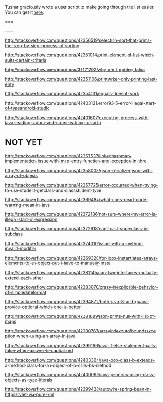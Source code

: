 Tushar graciously wrote a user script to make going through the list easier. You can get it [here](https://github.com/tusharjadhav219/Userscript-for-delete-candidates).

===

===

http://stackoverflow.com/questions/42356519/selection-sort-that-prints-the-step-by-step-process-of-sorting

http://stackoverflow.com/questions/42351014/print-element-of-list-which-suits-certain-critaria

http://stackoverflow.com/questions/36171792/why-am-i-getting-false

http://stackoverflow.com/questions/42351106/printwriter-only-printing-last-enty

http://stackoverflow.com/questions/42354131/equals-doesnt-work

http://stackoverflow.com/questions/42403131/error93-5-error-illegal-start-of-typeandroid-studio

http://stackoverflow.com/questions/42401607/executing-process-with-java-reading-stdout-and-stderr-writing-to-stdin

NOT YET
=====

http://stackoverflow.com/questions/42357537/linkedhashmap-implementation-issue-with-map-entry-function-and-exception-in-thre

http://stackoverflow.com/questions/42358008/gson-serializer-json-with-array-of-objects

http://stackoverflow.com/questions/42357725/error-occurred-when-trying-to-use-student-getclass-and-classstudent-type

http://stackoverflow.com/questions/42369484/what-does-dead-code-warning-mean-in-java

http://stackoverflow.com/questions/42372186/not-sure-where-my-error-is-illegal-start-of-expression

http://stackoverflow.com/questions/42372618/cant-cast-superclass-in-subclass

http://stackoverflow.com/questions/42374010/issue-with-a-method-invalid-modifier

http://stackoverflow.com/questions/42369320/for-loop-instantiates-arrays-elements-to-an-object-but-i-have-to-manually-insta

http://stackoverflow.com/questions/42381145/can-two-interfaces-mutually-extend-each-other

http://stackoverflow.com/questions/42383070/crazy-inexplicable-behavior-of-simpledateformat

http://stackoverflow.com/questions/42394872/both-java-8-and-guava-provide-optional-which-one-is-better

http://stackoverflow.com/questions/42381889/json-prints-null-with-list-of-maps

http://stackoverflow.com/questions/42380767/arrayindexoutofboundsexception-when-using-an-array-in-java

http://stackoverflow.com/questions/42399196/java-if-else-statement-calls-false-when-answer-is-capitalized

http://stackoverflow.com/questions/42403364/java-oop-class-b-extends-a-method-class-for-an-object-of-b-calls-bs-method

http://stackoverflow.com/questions/42400090/java-generics-using-class-objects-as-type-literals

http://stackoverflow.com/questions/42399430/autowire-spring-bean-in-httpservlet-via-pure-xml